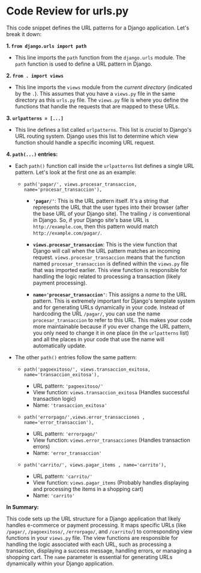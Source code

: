 # Code Review for urls.py

This code snippet defines the URL patterns for a Django application. Let's break it down:

**1. `from django.urls import path`**

   * This line imports the `path` function from the `django.urls` module.  The `path` function is used to define a URL pattern in Django.

**2. `from . import views`**

   * This line imports the `views` module from the *current directory* (indicated by the `.`). This assumes that you have a `views.py` file in the same directory as this `urls.py` file. The `views.py` file is where you define the functions that handle the requests that are mapped to these URLs.

**3. `urlpatterns = [...]`**

   * This line defines a list called `urlpatterns`. This list is *crucial* to Django's URL routing system. Django uses this list to determine which view function should handle a specific incoming URL request.

**4.  `path(...)` entries:**

   * Each `path()` function call inside the `urlpatterns` list defines a single URL pattern. Let's look at the first one as an example:

      * `path('pagar/', views.procesar_transaccion, name='procesar_transaccion'),`

         * **`'pagar/'`**: This is the URL pattern itself. It's a string that represents the URL that the user types into their browser (after the base URL of your Django site).  The trailing `/` is conventional in Django.  So, if your Django site's base URL is `http://example.com`, then this pattern would match `http://example.com/pagar/`.

         * **`views.procesar_transaccion`**:  This is the view function that Django will call when the URL pattern matches an incoming request.  `views.procesar_transaccion` means that the function named `procesar_transaccion` is defined within the `views.py` file that was imported earlier. This view function is responsible for handling the logic related to processing a transaction (likely payment processing).

         * **`name='procesar_transaccion'`**: This assigns a *name* to the URL pattern.  This is extremely important for Django's template system and for generating URLs dynamically in your code.  Instead of hardcoding the URL `/pagar/`, you can use the name `procesar_transaccion` to refer to this URL.  This makes your code more maintainable because if you ever change the URL pattern, you only need to change it in one place (in the `urlpatterns` list) and all the places in your code that use the name will automatically update.

   * The other `path()` entries follow the same pattern:

      * `path('pagoexitoso/', views.transaccion_exitosa, name='transaccion_exitosa'),`
         * URL pattern: `'pagoexitoso/'`
         * View function: `views.transaccion_exitosa` (Handles successful transaction logic)
         * Name: `'transaccion_exitosa'`

      * `path('errorpago/',views.error_transacciones , name='error_transaccion'),`
         * URL pattern: `'errorpago/'`
         * View function: `views.error_transacciones` (Handles transaction errors)
         * Name: `'error_transaccion'`

      * `path('carrito/', views.pagar_items , name='carrito'),`
         * URL pattern: `'carrito/'`
         * View function: `views.pagar_items` (Probably handles displaying and processing the items in a shopping cart)
         * Name: `'carrito'`

**In Summary:**

This code sets up the URL structure for a Django application that likely handles e-commerce or payment processing.  It maps specific URLs (like `/pagar/`, `/pagoexitoso/`, `/errorpago/`, and `/carrito/`) to corresponding view functions in your `views.py` file.  The view functions are responsible for handling the logic associated with each URL, such as processing a transaction, displaying a success message, handling errors, or managing a shopping cart. The `name` parameter is essential for generating URLs dynamically within your Django application.
